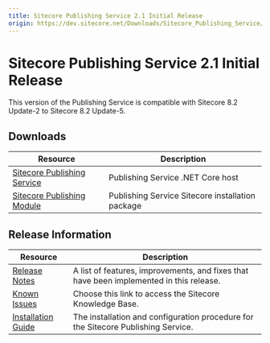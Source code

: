 ```yaml
---
title: Sitecore Publishing Service 2.1 Initial Release
origin: https://dev.sitecore.net/Downloads/Sitecore_Publishing_Service/21/Sitecore_Publishing_Service_21_Initial_Release.aspx
---
```


# Sitecore Publishing Service 2.1 Initial Release

This version of the Publishing Service is compatible with Sitecore 8.2 Update-2 to Sitecore 8.2 Update-5.

## Downloads

 | Resource | Description |
 | --- | --- |
 | [Sitecore Publishing Service](https://sitecoredev.azureedge.net/~/media/08420AEAE0D3404A84109B2A1A21CF7C.ashx?date=20171010T143408) | Publishing Service .NET Core host |
 | [Sitecore Publishing Module](https://sitecoredev.azureedge.net/~/media/4307BE2A875B495B91FF537C874EEB9F.ashx?date=20171010T143449) | Publishing Service Sitecore installation package |

## Release Information

 | Resource | Description |
 | --- | --- |
 | [Release Notes](https://dev.sitecore.net:443/downloads/Sitecore%20Publishing%20Service/21/Sitecore%20Publishing%20Service%2021%20Initial%20Release/Release%20Notes) | A list of features, improvements, and fixes that have been implemented in this release. |
 | [Known Issues](https://kb.sitecore.net/articles/431510) | Choose this link to access the Sitecore Knowledge Base. |
 | [Installation Guide](https://sitecoredev.azureedge.net/~/media/65CE5E16DC5F4EDBA5D1C9352B6F0B54.ashx?date=20200204T081544) | The installation and configuration procedure for the Sitecore Publishing Service. |